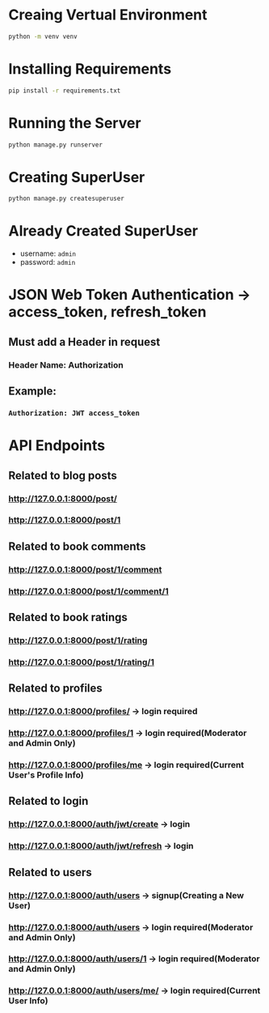 # Creaing Vertual Environment
```bash
python -m venv venv
```

# Installing Requirements
```bash
pip install -r requirements.txt
```

# Running the Server
```bash
python manage.py runserver
```

# Creating SuperUser
```bash
python manage.py createsuperuser
```

# Already Created SuperUser
- username: `admin`
- password: `admin`

# JSON Web Token Authentication -> access_token, refresh_token
## Must add a Header in request
###  Header Name: Authorization
## Example:
### `Authorization: JWT access_token`

# API Endpoints
## Related to blog posts
### http://127.0.0.1:8000/post/
### http://127.0.0.1:8000/post/1
## Related to book comments
### http://127.0.0.1:8000/post/1/comment
### http://127.0.0.1:8000/post/1/comment/1
## Related to book ratings
### http://127.0.0.1:8000/post/1/rating
### http://127.0.0.1:8000/post/1/rating/1
## Related to profiles
### http://127.0.0.1:8000/profiles/  -> login required
### http://127.0.0.1:8000/profiles/1  -> login required(Moderator and Admin Only)
### http://127.0.0.1:8000/profiles/me  -> login required(Current User's Profile Info)
## Related to login
### http://127.0.0.1:8000/auth/jwt/create -> login
### http://127.0.0.1:8000/auth/jwt/refresh -> login
## Related to users
### http://127.0.0.1:8000/auth/users -> signup(Creating a New User)
### http://127.0.0.1:8000/auth/users -> login required(Moderator and Admin Only)
### http://127.0.0.1:8000/auth/users/1 -> login required(Moderator and Admin Only)
### http://127.0.0.1:8000/auth/users/me/ -> login required(Current User Info)